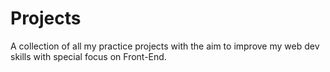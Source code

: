 # Projects
A collection of all my practice projects with the aim to improve my web dev skills with special focus on Front-End.
